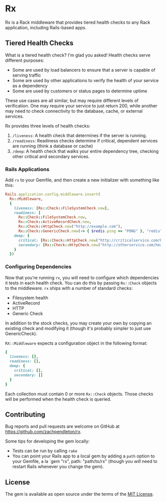 # Rx

Rx is a Rack middleware that provides tiered health checks to any Rack application, including Rails-based apps.

## Tiered Health Checks

What is a tiered health check? I'm glad you asked! Health checks serve different purposes:

- Some are used by load balancers to ensure that a server is capable of serving traffic
- Some are used by other applications to verify the health of your service as a dependency
- Some are used by customers or status pages to determine uptime

These use cases are all similar, but may require different levels of verification. One may require your service to just return 200, while another may need to check connectivity to the database, cache, or external services.

Rx provides three levels of health checks:

1. `/liveness`: A health check that determines if the server is running.
2. `/readiness`: Readiness checks determine if critical, dependent services are running (think a database or cache)
3. `/deep`: A health check that walks your entire dependency tree, checking other critical and secondary services.

### Rails Applications

Add `rx` to your Gemfile, and then create a new initializer with something like this:

```ruby
Rails.application.config.middleware.insert(
  Rx::Middleware,
  {
    liveness: [Rx::Check::FileSystemCheck.new],
    readiness: [
      Rx::Check::FileSystemCheck.new,
      Rx::Check::ActiveRecordCheck.new,
      Rx::Check::HttpCheck.new("http://example.com"),
      Rx::Check::GenericCheck.new(-> { $redis.ping == "PONG" }, "redis")],
    deep: {
      critical: [Rx::Check::HttpCheck.new("http://criticalservice.com/health")],
      secondary: [Rx::Check::HttpCheck.new("http://otherservice.com/health-check")]
    }
  })
```

### Configuring Dependencies

Now that you're running `rx`, you will need to configure which dependencies it tests in each health check. You can do this by passing `Rx::Check` objects to the middleware. `rx` ships with a number of standard checks:

- Filesystem health
- ActiveRecord
- HTTP
- Generic Check

In addition to the stock checks, you may create your own by copying an existing check
and modifying it (though it's probably simpler to just use GenericCheck).

`RX::Middleware` expects a configuration object in the following format:

```ruby
{
  liveness: [],
  readiness: [],
  deep: {
    critical: [],
    secondary: []
  }
}
```

Each collection must contain 0 or more `Rx::Check` objects. Those checks will be performed when the health check is queried.

## Contributing

Bug reports and pull requests are welcome on GitHub at https://github.com/zachpendleton/rx.

Some tips for developing the gem locally:

* Tests can be run by calling `rake`
* You can point your Rails app to a local gem by adding a `path` option to your Gemfile, a la `gem "rx", path: "path/to/rx" (though you _will_ need to restart Rails whenever you change the gem).

## License

The gem is available as open source under the terms of the [MIT License](https://opensource.org/licenses/MIT).

